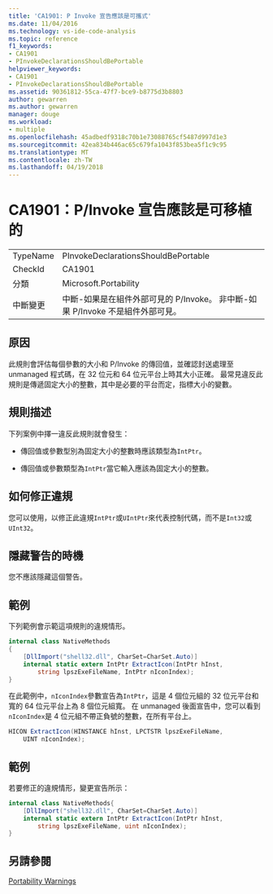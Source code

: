 ```yaml
---
title: 'CA1901: P Invoke 宣告應該是可攜式'
ms.date: 11/04/2016
ms.technology: vs-ide-code-analysis
ms.topic: reference
f1_keywords:
- CA1901
- PInvokeDeclarationsShouldBePortable
helpviewer_keywords:
- CA1901
- PInvokeDeclarationsShouldBePortable
ms.assetid: 90361812-55ca-47f7-bce9-b8775d3b8803
author: gewarren
ms.author: gewarren
manager: douge
ms.workload:
- multiple
ms.openlocfilehash: 45adbedf9318c70b1e73088765cf5487d997d1e3
ms.sourcegitcommit: 42ea834b446ac65c679fa1043f853bea5f1c9c95
ms.translationtype: MT
ms.contentlocale: zh-TW
ms.lasthandoff: 04/19/2018
---
```

# <a name="ca1901-pinvoke-declarations-should-be-portable"></a>CA1901：P/Invoke 宣告應該是可移植的
|||
|-|-|
|TypeName|PInvokeDeclarationsShouldBePortable|
|CheckId|CA1901|
|分類|Microsoft.Portability|
|中斷變更|中斷-如果是在組件外部可見的 P/Invoke。 非中斷-如果 P/Invoke 不是組件外部可見。|

## <a name="cause"></a>原因
 此規則會評估每個參數的大小和 P/Invoke 的傳回值，並確認封送處理至 unmanaged 程式碼，在 32 位元和 64 位元平台上時其大小正確。 最常見違反此規則是傳遞固定大小的整數，其中是必要的平台而定，指標大小的變數。

## <a name="rule-description"></a>規則描述
 下列案例中擇一違反此規則就會發生：

-   傳回值或參數型別為固定大小的整數時應該類型為`IntPtr`。

-   傳回值或參數類型為`IntPtr`當它輸入應該為固定大小的整數。

## <a name="how-to-fix-violations"></a>如何修正違規
 您可以使用，以修正此違規`IntPtr`或`UIntPtr`來代表控制代碼，而不是`Int32`或`UInt32`。

## <a name="when-to-suppress-warnings"></a>隱藏警告的時機
 您不應該隱藏這個警告。

## <a name="example"></a>範例
 下列範例會示範這項規則的違規情形。

```csharp
internal class NativeMethods
{
    [DllImport("shell32.dll", CharSet=CharSet.Auto)]
    internal static extern IntPtr ExtractIcon(IntPtr hInst,
        string lpszExeFileName, IntPtr nIconIndex);
}
```

 在此範例中，`nIconIndex`參數宣告為`IntPtr`，這是 4 個位元組的 32 位元平台和寬的 64 位元平台上為 8 個位元組寬。 在 unmanaged 後面宣告中，您可以看到`nIconIndex`是 4 位元組不帶正負號的整數，在所有平台上。

```csharp
HICON ExtractIcon(HINSTANCE hInst, LPCTSTR lpszExeFileName,
    UINT nIconIndex);
```

## <a name="example"></a>範例
 若要修正的違規情形，變更宣告所示：

```csharp
internal class NativeMethods{
    [DllImport("shell32.dll", CharSet=CharSet.Auto)] 
    internal static extern IntPtr ExtractIcon(IntPtr hInst,
        string lpszExeFileName, uint nIconIndex);
}
```

## <a name="see-also"></a>另請參閱
 [Portability Warnings](../code-quality/portability-warnings.md)
